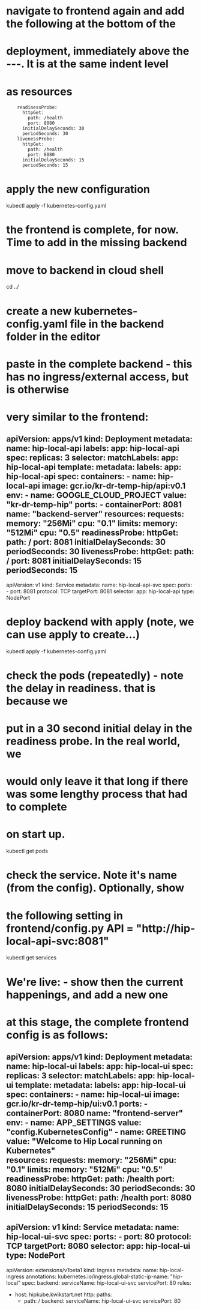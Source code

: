 # navigate to frontend again and add the following at the bottom of the 
# deployment, immediately above the ---.  It is at the same indent level
# as resources 

        readinessProbe:
          httpGet:
            path: /health
            port: 8080
          initialDelaySeconds: 30
          periodSeconds: 30
        livenessProbe:
          httpGet:
            path: /health
            port: 8080
          initialDelaySeconds: 15
          periodSeconds: 15

# apply the new configuration

kubectl apply -f kubernetes-config.yaml

# the frontend is complete, for now.  Time to add in the missing backend

# move to backend in cloud shell

cd ../

# create a new kubernetes-config.yaml file in the backend folder in the editor

# paste in the complete backend - this has no ingress/external access, but is otherwise
# very similar to the frontend:

apiVersion: apps/v1
kind: Deployment
metadata:
  name: hip-local-api
  labels:
    app: hip-local-api
spec:
  replicas: 3
  selector:
    matchLabels:
      app: hip-local-api
  template:
    metadata:
      labels:
        app: hip-local-api
    spec:
      containers:
      - name: hip-local-api
        image: gcr.io/kr-dr-temp-hip/api:v0.1
        env:
        - name: GOOGLE_CLOUD_PROJECT
          value: "kr-dr-temp-hip"
        ports:
        - containerPort: 8081
          name: "backend-server"
        resources:
          requests:
            memory: "256Mi"
            cpu: "0.1"
          limits:
            memory: "512Mi"
            cpu: "0.5"
        readinessProbe:
          httpGet:
            path: /
            port: 8081
          initialDelaySeconds: 30
          periodSeconds: 30
        livenessProbe:
          httpGet:
            path: /
            port: 8081
          initialDelaySeconds: 15
          periodSeconds: 15
---

apiVersion: v1
kind: Service
metadata: 
  name: hip-local-api-svc
spec: 
  ports: 
     -  port: 8081
        protocol: TCP
        targetPort: 8081
  selector: 
    app: hip-local-api
  type: NodePort


# deploy backend with apply (note, we can use apply to create...) 

kubectl apply -f kubernetes-config.yaml

# check the pods (repeatedly) - note the delay in readiness. that is because we 
# put in a 30 second initial delay in the readiness probe. In the real world, we 
# would only leave it that long if there was some lengthy process that had to complete
# on start up.

kubectl get pods

# check the service. Note it's name (from the config).  Optionally, show 
# the following setting in frontend/config.py API = "http://hip-local-api-svc:8081"

kubectl get services

# We're live: - show then the current happenings, and add a new one




# at this stage, the complete frontend config is as follows:

apiVersion: apps/v1
kind: Deployment
metadata:
  name: hip-local-ui
  labels:
    app: hip-local-ui
spec:
  replicas: 3
  selector:
    matchLabels:
      app: hip-local-ui
  template:
    metadata:
      labels:
        app: hip-local-ui
    spec:
      containers:
      - name: hip-local-ui
        image: gcr.io/kr-dr-temp-hip/ui:v0.1
        ports:
        - containerPort: 8080
          name: "frontend-server"
        env:
        - name: APP_SETTINGS
          value: "config.KubernetesConfig"
        - name: GREETING
          value: "Welcome to Hip Local running on Kubernetes"          
        resources:
          requests:
            memory: "256Mi"
            cpu: "0.1"
          limits:
            memory: "512Mi"
            cpu: "0.5"
        readinessProbe:
          httpGet:
            path: /health
            port: 8080
          initialDelaySeconds: 30
          periodSeconds: 30
        livenessProbe:
          httpGet:
            path: /health
            port: 8080
          initialDelaySeconds: 15
          periodSeconds: 15
---

apiVersion: v1
kind: Service
metadata: 
  name: hip-local-ui-svc
spec: 
  ports: 
     -  port: 80
        protocol: TCP
        targetPort: 8080
  selector: 
    app: hip-local-ui
  type: NodePort
---

apiVersion: extensions/v1beta1
kind: Ingress
metadata:
  name: hip-local-ingress
  annotations:
    kubernetes.io/ingress.global-static-ip-name: "hip-local"
spec:
  backend:
    serviceName: hip-local-ui-svc
    servicePort: 80
  rules:
  - host: hipkube.kwikstart.net
    http:
      paths:
      - path: /
        backend:
          serviceName: hip-local-ui-svc
          servicePort: 80